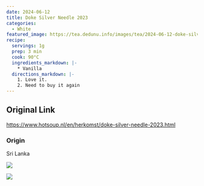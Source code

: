 ```yaml
---
date: 2024-06-12
title: Doke Silver Needle 2023
categories:
  - White
featured_image: https://tea.dedunu.info/images/tea/2024-06-12-doke-silver-needle-1.jpeg
recipe:
  servings: 1g
  prep: 3 min
  cook: 90°C
  ingredients_markdown: |-
    * Vanilla
  directions_markdown: |-
    1. Love it.
    2. Need to buy it again
---
```


## Original Link

<https://www.hotsoup.nl/en/herkomst/doke-silver-needle-2023.html>

### Origin

Sri Lanka

![](https://tea.dedunu.info/images/tea/2024-06-12-doke-silver-needle-2.jpeg)

![](https://tea.dedunu.info/images/tea/2024-06-12-doke-silver-needle-3.jpeg)
